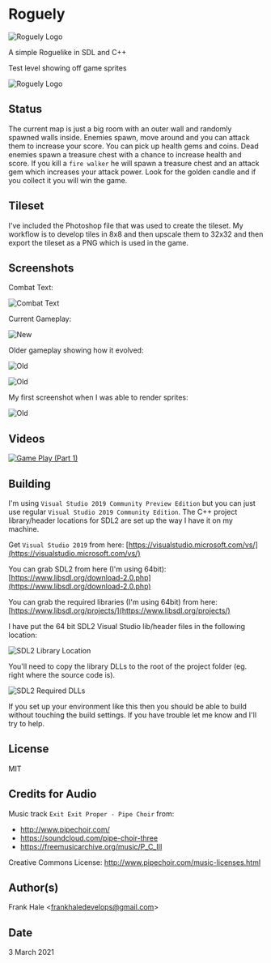 # Roguely

![Roguely Logo](assets/roguely-logo.png)

A simple Roguelike in SDL and C++

Test level showing off game sprites

![Roguely Logo](screenshots/sprite-sandbox.png)

## Status

The current map is just a big room with an outer wall and randomly spawned
walls inside. Enemies spawn, move around and you can attack them to increase
your score. You can pick up health gems and coins. Dead enemies spawn a
treasure chest with a chance to increase health and score. If you kill a `fire walker` he will spawn a treasure chest and an attack gem which increases your attack power. Look for the golden candle and if you collect it you will win the game.

## Tileset

I've included the Photoshop file that was used to create the tileset. My
workflow is to develop tiles in 8x8 and then upscale them to 32x32 and then
export the tileset as a PNG which is used in the game.

## Screenshots

Combat Text:

![Combat Text](screenshots/combat_text.png)

Current Gameplay:

![New](screenshots/fourth.png)

Older gameplay showing how it evolved:

![Old](screenshots/third.png)

![Old](screenshots/second.png)

My first screenshot when I was able to render sprites:

![Old](screenshots/first.png)

## Videos

[![Game Play (Part 1)](https://img.youtube.com/vi/IOBuFlfgCSE/0.jpg)](https://www.youtube.com/watch?v=IOBuFlfgCSE)

## Building

I'm using `Visual Studio 2019 Community Preview Edition` but you can just use
regular `Visual Studio 2019 Community Edition`. The C++ project library/header
locations for SDL2 are set up the way I have it on my machine.

Get `Visual Studio 2019` from here: [https://visualstudio.microsoft.com/vs/](https://visualstudio.microsoft.com/vs/)

You can grab SDL2 from here (I'm using 64bit): [https://www.libsdl.org/download-2.0.php](https://www.libsdl.org/download-2.0.php)

You can grab the required libraries (I'm using 64bit) from here: [https://www.libsdl.org/projects/](https://www.libsdl.org/projects/)

I have put the 64 bit SDL2 Visual Studio lib/header files in the following
location:

![SDL2 Library Location](screenshots/required_libraries.png)

You'll need to copy the library DLLs to the root of the project folder (eg.
right where the source code is).

![SDL2 Required DLLs](screenshots/required_dlls.png)

If you set up your environment like this then you should be able to build
without touching the build settings. If you have trouble let me know and I'll
try to help.

## License

MIT

## Credits for Audio

Music track `Exit Exit Proper - Pipe Choir` from:

- http://www.pipechoir.com/
- https://soundcloud.com/pipe-choir-three
- https://freemusicarchive.org/music/P_C_III

Creative Commons License: http://www.pipechoir.com/music-licenses.html

## Author(s)

Frank Hale &lt;frankhaledevelops@gmail.com&gt;

## Date

3 March 2021